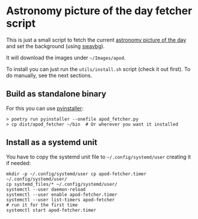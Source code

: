 # Astronomy picture of the day fetcher script

This is just a small script to fetch the current
[astronomy picture of the day](https://apod.nasa.gov/) and set the background
(using [swaybg](https://github.com/swaywm/swaybg)).

It will download the images under `~/Images/apod`.

To install you can just run the `utils/install.sh` script (check it out first).
To do manually, see the next sections.

## Build as standalone binary

For this you can use [pyinstaller](https://pyinstaller.org/en/stable/):

```
> poetry run pyinstaller --onefile apod_fetcher.py
> cp dist/apod_fetcher ~/bin  # Or wherever you want it installed
```

## Install as a systemd unit

You have to copy the systemd unit file to `~/.config/systemd/user` creating it
if needed:

```
mkdir -p ~/.config/systemd/user cp apod-fetcher.timer ~/.config/systemd/user/
cp systemd_files/* ~/.config/systemd/user/
systemctl --user daemon-reload
systemctl --user enable apod-fetcher.timer
systemctl --user list-timers apod-fetcher
# run it for the first time
systemctl start apod-fetcher.timer
```

